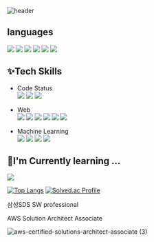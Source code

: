 ![header](https://capsule-render.vercel.app/api?type=wave&color=auto&height=300&section=header&text=FrontEnd%20MachineLearning&fontSize=50)

## languages

<img src="https://img.shields.io/badge/TypeScript-3178C6?style=flat-square&logo=TypeScript&logoColor=white"/></a> 
<img src="https://img.shields.io/badge/JavaScript-F7DF1E?style=flat-square&logo=JavaScript&logoColor=white"/></a> 
<img src="https://img.shields.io/badge/Python-3766AB?style=flat-square&logo=Python&logoColor=white"/></a>
<img src="https://img.shields.io/badge/C++-00599C?style=flat-square&logo=C%2B%2B&logoColor=white"/></a> 
<img src="https://img.shields.io/badge/SQL-4479A1?style=flat-square&logo=MySQL&logoColor=white"/></a> 
<img src="https://img.shields.io/badge/C-A8B9CC?style=flat-square&logo=C&logoColor=white"/></a> 

## ✨Tech Skills
- Code Status <br />
<img src="https://img.shields.io/badge/SourceTree-0052CC?style=flat-square&logo=Sourcetree&logoColor=white"/></a> 
<img src="https://img.shields.io/badge/Git-F05032?style=flat-square&logo=Git&logoColor=white"/></a> 
<img src="https://img.shields.io/badge/Yarn berry-2C8EBB?style=flat-square&logo=Yarn&logoColor=white"/></a>

- Web <br />
<img src="https://img.shields.io/badge/React-61DAFB?style=flat-square&logo=React&logoColor=black"/></a> 
<img src="https://img.shields.io/badge/Next.js-000000?style=flat-square&logo=Next.js&logoColor=white"/></a> 
<img src="https://img.shields.io/badge/Express-000000?style=flat-square&logo=Express&logoColor=white"/></a>
<img src="https://img.shields.io/badge/Redux-764ABC?style=flat-square&logo=Redux&logoColor=white"/></a>
<img src="https://img.shields.io/badge/styled-components-DB7093?style=flat-square&logo=styled-components&logoColor=white"/></a>
<img src="https://img.shields.io/badge/React Query-FF4154?style=flat-square&logo=React Query&logoColor=white"/></a>

- Machine Learning <br />
<img src="https://img.shields.io/badge/Google Colab-F9AB00?style=flat-square&logo=Google Colab&logoColor=white"/></a> 
<img src="https://img.shields.io/badge/Pytorch-EE4C2C?style=flat-square&logo=PyTorch&logoColor=white"/></a> 
<img src="https://img.shields.io/badge/TensorFlow-FF6F00?style=flat-square&logo=TensorFlow&logoColor=white"/></a> 
<img src="https://img.shields.io/badge/Streamlit-FF4B4B?style=flat-square&logo=Streamlit&logoColor=white"/></a> 

## 🌱I'm Currently learning ... 
<img src="https://img.shields.io/badge/AWS-232F3E?style=flat-square&logo=Amazon AWS&logoColor=white"/></a>

[![Top Langs](https://github-readme-stats.vercel.app/api/top-langs/?username=simjeongho&layout=compact&theme=tokyonight&langs_count=8)](https://github.com/anuraghazra/github-readme-stats)
[![Solved.ac Profile](http://mazassumnida.wtf/api/generate_badge?boj=simjeongho0)](https://solved.ac/simjeongho0)

삼성SDS SW professional

AWS Solution Architect Associate

![aws-certified-solutions-architect-associate (3)](https://user-images.githubusercontent.com/71626430/234544743-7e3e43f4-ae47-455d-b95e-6f17fe51a562.png)



<!--
**simjeongho/simjeongho** is a ✨ _special_ ✨ repository because its `README.md` (this file) appears on your GitHub profile.

Here are some ideas to get you started:

- 🔭 I’m currently working on ... Inha UniverSity
- 🌱 I’m currently learning ...
- 👯 I’m looking to collaborate on ...
- 🤔 I’m looking for help with ...
- 💬 Ask me about ...
- 📫 How to reach me: ...
- 😄 Pronouns: ...
- ⚡ Fun fact: ...
-->
